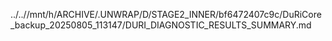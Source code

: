 ../..//mnt/h/ARCHIVE/.UNWRAP/D/STAGE2_INNER/bf6472407c9c/DuRiCore_backup_20250805_113147/DURI_DIAGNOSTIC_RESULTS_SUMMARY.md